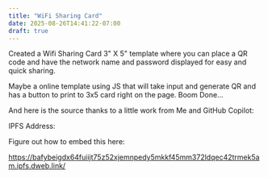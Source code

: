 ```yaml
---
title: "WiFi Sharing Card"
date: 2025-08-26T14:41:22-07:00
draft: true
---
```


Created a Wifi Sharing Card 3" X 5" template where you can place a QR code and have the network name and password displayed for easy and quick sharing. 

Maybe a online template using JS that will take input and generate QR and has a button to print to 3x5 card right on the page. Boom Done...

And here is the source thanks to a little work from Me and GitHub Copilot:

IPFS Address:

Figure out how to embed this here:

https://bafybeigdx64fuiijt75z52xjemnpedy5mkkf45mm372ldqec42trmek5am.ipfs.dweb.link/